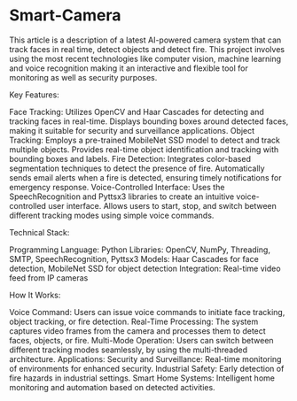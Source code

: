 # Smart-Camera
This article is a description of a latest AI-powered camera system that can track faces in real time, detect objects and detect fire. This project involves using the most recent technologies like computer vision, machine learning and voice recognition making it an interactive and flexible tool for monitoring as well as security purposes.

Key Features:

Face Tracking:
Utilizes OpenCV and Haar Cascades for detecting and tracking faces in real-time.
Displays bounding boxes around detected faces, making it suitable for security and surveillance applications.
Object Tracking:
Employs a pre-trained MobileNet SSD model to detect and track multiple objects.
Provides real-time object identification and tracking with bounding boxes and labels.
Fire Detection:
Integrates color-based segmentation techniques to detect the presence of fire.
Automatically sends email alerts when a fire is detected, ensuring timely notifications for emergency response.
Voice-Controlled Interface:
Uses the SpeechRecognition and Pyttsx3 libraries to create an intuitive voice-controlled user interface.
Allows users to start, stop, and switch between different tracking modes using simple voice commands.

Technical Stack:

Programming Language: Python
Libraries: OpenCV, NumPy, Threading, SMTP, SpeechRecognition, Pyttsx3
Models: Haar Cascades for face detection, MobileNet SSD for object detection
Integration: Real-time video feed from IP cameras

How It Works:

Voice Command: Users can issue voice commands to initiate face tracking, object tracking, or fire detection.
Real-Time Processing: The system captures video frames from the camera and processes them to detect faces, objects, or fire.
Multi-Mode Operation: Users can switch between different tracking modes seamlessly, by using the multi-threaded architecture.
Applications:
Security and Surveillance: Real-time monitoring of environments for enhanced security.
Industrial Safety: Early detection of fire hazards in industrial settings.
Smart Home Systems: Intelligent home monitoring and automation based on detected activities.
